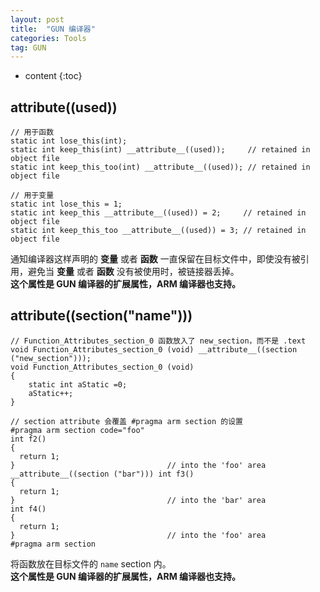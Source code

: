 ```yaml
---
layout: post
title:  "GUN 编译器"
categories: Tools
tag: GUN 
---
```


* content
{:toc}


## __attribute__((used))

    // 用于函数
    static int lose_this(int);
    static int keep_this(int) __attribute__((used));     // retained in object file
    static int keep_this_too(int) __attribute__((used)); // retained in object file
    
    // 用于变量
    static int lose_this = 1;
    static int keep_this __attribute__((used)) = 2;     // retained in object file
    static int keep_this_too __attribute__((used)) = 3; // retained in object file
    
通知编译器这样声明的 **变量** 或者 **函数** 一直保留在目标文件中，即使没有被引用，避免当 **变量** 或者 **函数** 没有被使用时，被链接器丢掉。  
**这个属性是 GUN 编译器的扩展属性，ARM 编译器也支持。**

## __attribute__((section("name")))

    // Function_Attributes_section_0 函数放入了 new_section，而不是 .text
    void Function_Attributes_section_0 (void) __attribute__((section ("new_section")));
    void Function_Attributes_section_0 (void)
    {
        static int aStatic =0;
        aStatic++;
    }   
    
    // section attribute 会覆盖 #pragma arm section 的设置
    #pragma arm section code="foo"
    int f2()
    {
      return 1;
    }                                  // into the 'foo' area
    __attribute__((section ("bar"))) int f3()
    {
      return 1;
    }                                  // into the 'bar' area
    int f4()
    {
      return 1;
    }                                  // into the 'foo' area
    #pragma arm section
将函数放在目标文件的 `name` section 内。  
**这个属性是 GUN 编译器的扩展属性，ARM 编译器也支持。**
